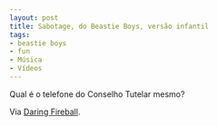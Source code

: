 ```yaml
---
layout: post
title: Sabotage, do Beastie Boys, versão infantil
tags:
- beastie boys
- fun
- Música
- Vídeos
---
```


Qual é o telefone do Conselho Tutelar mesmo?

Via [Daring Fireball](http://daringfireball.net/linked/2012/05/15/sabotage).
